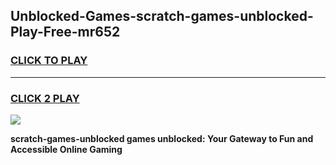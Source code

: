 
## Unblocked-Games-scratch-games-unblocked-Play-Free-mr652
<h3>
<a href="https://premium76.site?title=scratch-games-unblocked&ref=10A">CLICK TO PLAY</a></h3>
<hr>

<h3>
<a href="https://premium76.site?title=scratch-games-unblocked&ref=10A">CLICK 2 PLAY</a>
  
</h3>

<a href="https://premium76.site?title=scratch-games-unblocked&ref=10A"><img src="https://clearcache.store/games.png"></a>


**scratch-games-unblocked games unblocked: Your Gateway to Fun and Accessible Online Gaming**
